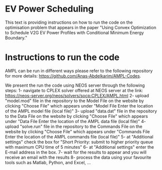 # EV Power Scheduling
This text is providing instructions on how to run the code on the optimisation problem that appears in the paper "Using Convex Optimization to Schedule V2G EV Power Profiles with Conditional Minimum Energy Boundary." 

 
 
# Instructions to run the code
AMPL can be run in different ways please refer to the following repository for more details:
https://github.com/Anas-Abdelkarim/AMPL-Codes.

We present the run the code using NEOS server through the following steps:
1- navigate to CPLEX solver offered at NEOS server at the link:
https://neos-server.org/neos/solvers/socp:CPLEX/AMPL.html 
2- upload "model.mod"  file in the repository to the Model    File on the website by clicking "Choose File" which appears under "Model File    Enter the location of the AMPL model file (local file)"
3- upload "data.dat"   file in the repository to the Data     File on the website by clicking "Choose File" which appears under "Data File     Enter the location of the AMPL data file (local file)"
4- upload "solve.run"  file in the repository to the Commands File on the website by clicking "Choose File" which appears under "Commands File Enter the location of the AMPL commands file (local file)"
5- at "Additional settings" check the box for "Short Priority: submit to higher priority queue with maximum CPU time of 5 minutes"
6- at "Additional settings" enter the E-mail address in the box.
7- wait for the results to appear and you will receive an email with the results
8- process the data using your favourite tools such as Matlab, Python, and Excel, ...
